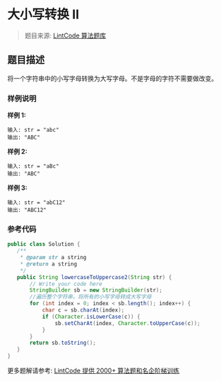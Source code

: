 # 大小写转换 II
 > 题目来源: [LintCode 算法题库](https://www.lintcode.com/problem/lowercase-to-uppercase-ii/?utm_source=sc-github-wzz)
 ## 题目描述
 将一个字符串中的小写字母转换为大写字母。不是字母的字符不需要做改变。
 ### 样例说明
 **样例 1:**

```
输入: str = "abc"
输出: "ABC"
```
**样例 2:**

```
输入: str = "aBc"
输出: "ABC"
```
**样例 3:**

```
输入: str = "abC12"
输出: "ABC12"
```
 ### 参考代码
 ```java
public class Solution {
    /**
     * @param str a string
     * @return a string
     */
    public String lowercaseToUppercase2(String str) {
        // Write your code here
        StringBuilder sb = new StringBuilder(str);
        //遍历整个字符串，将所有的小写字母转成大写字母
        for (int index = 0; index < sb.length(); index++) {
            char c = sb.charAt(index);
            if (Character.isLowerCase(c)) {
                sb.setCharAt(index, Character.toUpperCase(c));
            }
        }
        return sb.toString();
    }
}
```
 更多题解请参考: [LintCode 提供 2000+ 算法题和名企阶梯训练](https://www.lintcode.com/problem/?utm_source=sc-github-wzz)